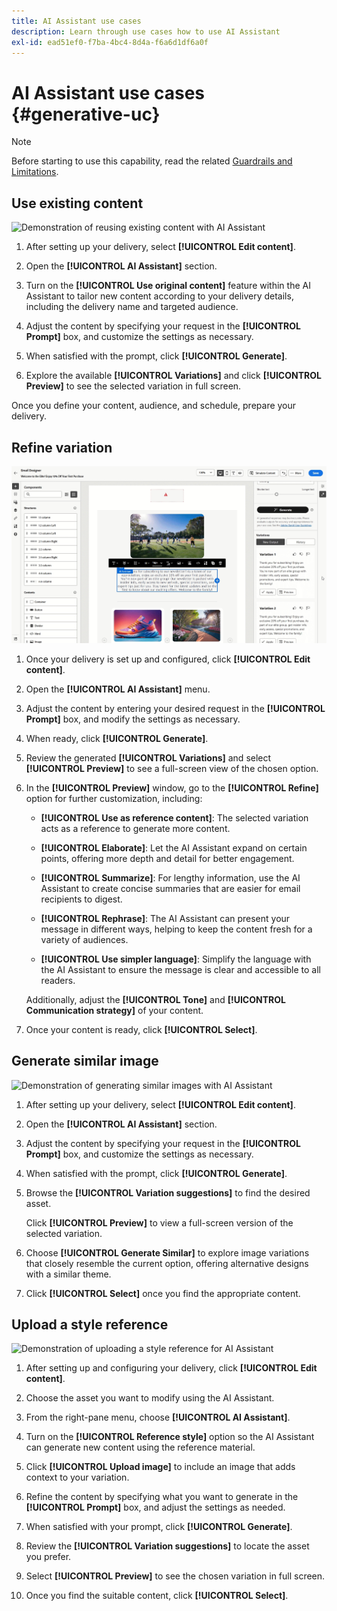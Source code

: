 ```yaml
---
title: AI Assistant use cases
description: Learn through use cases how to use AI Assistant
exl-id: ead51ef0-f7ba-4bc4-8d4a-f6a6d1df6a0f
---
```

# AI Assistant use cases {#generative-uc}

>[!NOTE]
>
>Before starting to use this capability, read the related [Guardrails and Limitations](generative-gs.md#generative-guardrails).

## Use existing content

![Demonstration of reusing existing content with AI Assistant](assets/do-not-localize/gen-ai-reuse-text.gif)

1. After setting up your delivery, select **[!UICONTROL Edit content]**.

1. Open the **[!UICONTROL AI Assistant]** section.

1. Turn on the **[!UICONTROL Use original content]** feature within the AI Assistant to tailor new content according to your delivery details, including the delivery name and targeted audience.

1. Adjust the content by specifying your request in the **[!UICONTROL Prompt]** box, and customize the settings as necessary.

1. When satisfied with the prompt, click **[!UICONTROL Generate]**.

1. Explore the available **[!UICONTROL Variations]** and click **[!UICONTROL Preview]** to see the selected variation in full screen.

Once you define your content, audience, and schedule, prepare your delivery.

## Refine variation

![Demonstration of refining content variations with AI Assistant](assets/do-not-localize/gen-ai-variation.gif)

1. Once your delivery is set up and configured, click **[!UICONTROL Edit content]**.

1. Open the **[!UICONTROL AI Assistant]** menu.

1. Adjust the content by entering your desired request in the **[!UICONTROL Prompt]** box, and modify the settings as necessary.

1. When ready, click **[!UICONTROL Generate]**.

1. Review the generated **[!UICONTROL Variations]** and select **[!UICONTROL Preview]** to see a full-screen view of the chosen option.

1. In the **[!UICONTROL Preview]** window, go to the **[!UICONTROL Refine]** option for further customization, including:

    * **[!UICONTROL Use as reference content]**: The selected variation acts as a reference to generate more content.

    * **[!UICONTROL Elaborate]**: Let the AI Assistant expand on certain points, offering more depth and detail for better engagement.

    * **[!UICONTROL Summarize]**: For lengthy information, use the AI Assistant to create concise summaries that are easier for email recipients to digest.

    * **[!UICONTROL Rephrase]**: The AI Assistant can present your message in different ways, helping to keep the content fresh for a variety of audiences.

    * **[!UICONTROL Use simpler language]**: Simplify the language with the AI Assistant to ensure the message is clear and accessible to all readers.

    Additionally, adjust the **[!UICONTROL Tone]** and **[!UICONTROL Communication strategy]** of your content.

1. Once your content is ready, click **[!UICONTROL Select]**.

## Generate similar image

![Demonstration of generating similar images with AI Assistant](assets/do-not-localize/uc-image-similar.gif)

1. After setting up your delivery, select **[!UICONTROL Edit content]**.

1. Open the **[!UICONTROL AI Assistant]** section.

1. Adjust the content by specifying your request in the **[!UICONTROL Prompt]** box, and customize the settings as necessary.

1. When satisfied with the prompt, click **[!UICONTROL Generate]**.

1. Browse the **[!UICONTROL Variation suggestions]** to find the desired asset.

    Click **[!UICONTROL Preview]** to view a full-screen version of the selected variation.

1. Choose **[!UICONTROL Generate Similar]** to explore image variations that closely resemble the current option, offering alternative designs with a similar theme.

1. Click **[!UICONTROL Select]** once you find the appropriate content.

## Upload a style reference

![Demonstration of uploading a style reference for AI Assistant](assets/do-not-localize/uc-image-reference.gif)

1. After setting up and configuring your delivery, click **[!UICONTROL Edit content]**.

1. Choose the asset you want to modify using the AI Assistant.

1. From the right-pane menu, choose **[!UICONTROL AI Assistant]**.

1. Turn on the **[!UICONTROL Reference style]** option so the AI Assistant can generate new content using the reference material.

1. Click **[!UICONTROL Upload image]** to include an image that adds context to your variation.

1. Refine the content by specifying what you want to generate in the **[!UICONTROL Prompt]** box, and adjust the settings as needed.

1. When satisfied with your prompt, click **[!UICONTROL Generate]**.

1. Review the **[!UICONTROL Variation suggestions]** to locate the asset you prefer.

1. Select **[!UICONTROL Preview]** to see the chosen variation in full screen.

1. Once you find the suitable content, click **[!UICONTROL Select]**.